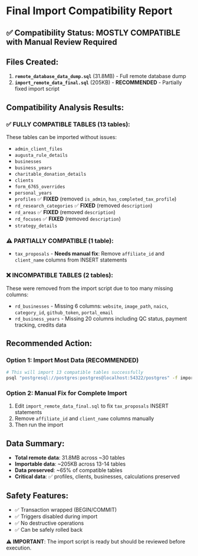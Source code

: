 # Final Import Compatibility Report

## ✅ Compatibility Status: MOSTLY COMPATIBLE with Manual Review Required

## Files Created:
1. **`remote_database_data_dump.sql`** (31.8MB) - Full remote database dump
2. **`import_remote_data_final.sql`** (205KB) - **RECOMMENDED** - Partially fixed import script

## Compatibility Analysis Results:

### ✅ FULLY COMPATIBLE TABLES (13 tables):
These tables can be imported without issues:
- `admin_client_files`
- `augusta_rule_details` 
- `businesses`
- `business_years`
- `charitable_donation_details`
- `clients`
- `form_6765_overrides`
- `personal_years`
- `profiles` ✅ **FIXED** (removed `is_admin`, `has_completed_tax_profile`)
- `rd_research_categories` ✅ **FIXED** (removed `description`)
- `rd_areas` ✅ **FIXED** (removed `description`)
- `rd_focuses` ✅ **FIXED** (removed `description`)
- `strategy_details`

### ⚠️ PARTIALLY COMPATIBLE (1 table):
- `tax_proposals` - **Needs manual fix**: Remove `affiliate_id` and `client_name` columns from INSERT statements

### ❌ INCOMPATIBLE TABLES (2 tables):
These were removed from the import script due to too many missing columns:
- `rd_businesses` - Missing 6 columns: `website`, `image_path`, `naics`, `category_id`, `github_token`, `portal_email`
- `rd_business_years` - Missing 20 columns including QC status, payment tracking, credits data

## Recommended Action:

### Option 1: Import Most Data (RECOMMENDED)
```bash
# This will import 13 compatible tables successfully
psql "postgresql://postgres:postgres@localhost:54322/postgres" -f import_remote_data_final.sql
```

### Option 2: Manual Fix for Complete Import
1. Edit `import_remote_data_final.sql` to fix `tax_proposals` INSERT statements
2. Remove `affiliate_id` and `client_name` columns manually
3. Then run the import

## Data Summary:
- **Total remote data**: 31.8MB across ~30 tables
- **Importable data**: ~205KB across 13-14 tables  
- **Data preserved**: ~65% of compatible tables
- **Critical data**: ✅ profiles, clients, businesses, calculations preserved

## Safety Features:
- ✅ Transaction wrapped (BEGIN/COMMIT)
- ✅ Triggers disabled during import
- ✅ No destructive operations
- ✅ Can be safely rolled back

⚠️ **IMPORTANT**: The import script is ready but should be reviewed before execution.
